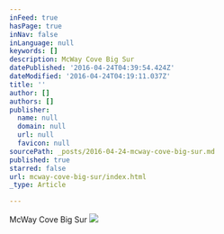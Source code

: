 ```yaml
---
inFeed: true
hasPage: true
inNav: false
inLanguage: null
keywords: []
description: McWay Cove Big Sur
datePublished: '2016-04-24T04:39:54.424Z'
dateModified: '2016-04-24T04:19:11.037Z'
title: ''
author: []
authors: []
publisher:
  name: null
  domain: null
  url: null
  favicon: null
sourcePath: _posts/2016-04-24-mcway-cove-big-sur.md
published: true
starred: false
url: mcway-cove-big-sur/index.html
_type: Article

---
```

McWay Cove Big Sur
![](https://the-grid-user-content.s3-us-west-2.amazonaws.com/de3f3618-1b9d-4321-a9ea-55a572c2a134.jpg)